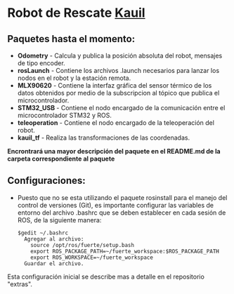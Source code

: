 Robot de Rescate [Kauil](https://github.com/Robots-de-Rescate/wiki_general/wiki/Kauil)
==============

Paquetes hasta el momento:
--------------

- **Odometry** - Calcula y publica la posición absoluta del robot, mensajes de tipo encoder.
- **rosLaunch** - Contiene los archivos .launch necesarios para lanzar los nodos en el robot y la estación remota.
- **MLX90620** - Contiene la interfaz gráfica del sensor térmico de los datos obtenidos por medio de la subscripcion al tópico que publica el microcontrolador.
- **STM32_USB** - Contiene el nodo encargado de la comunicación entre el microcontrolador STM32 y ROS.
- **teleoperation** - Contiene el nodo encargado de la teleoperación del robot.
- **kauil_tf** - Realiza las transformaciones de las coordenadas.  

**Encrontrará una mayor descripción del paquete en el README.md de la carpeta correspondiente al paquete**

Configuraciones:
--------------

+ Puesto que no se esta utilizando el paquete rosinstall para el manejo del control de versiones (Git), es importante configurar las variables de entorno del archivo .bashrc que se deben establecer en cada sesión de ROS, de la siguiente manera:
	
	<pre><code>$gedit ~/.bashrc
	Agregar al archivo: 
      source /opt/ros/fuerte/setup.bash
      export ROS_PACKAGE_PATH=~/fuerte_workspace:$ROS_PACKAGE_PATH
      export ROS_WORKSPACE=~/fuerte_workspace
    Guardar el archivo.</code></pre>

Esta configuración inicial se describe mas a detalle en el repositorio "extras".

